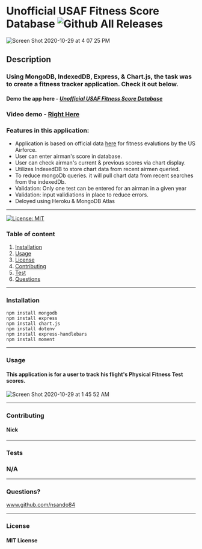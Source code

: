 # **Unofficial USAF Fitness Score Database**   ![Github All Releases](https://img.shields.io/github/contributors/nsando84/Fitness-Score-Tracker-DB)   

![Screen Shot 2020-10-29 at 4 07 25 PM](https://user-images.githubusercontent.com/67135603/97641785-ef2da400-1a00-11eb-95ae-d5e000b79678.png)








  ## **Description**

  

  ### Using MongoDB, IndexedDB, Express, & Chart.js, the task was to create a fitness tracker application. Check it out below.

 #### Demo the app here - [***Unofficial USAF Fitness Score Database***](https://us-fitness-score.herokuapp.com/)
 
 ### Video demo - [Right Here](https://drive.google.com/file/d/1gLguB57RV6hOV0EuNUWAZ-8_TroCG3mi/view)
 
  ### Features in this application:
  
  - Application is based on official data [here](https://www.afpc.af.mil/portals/70/documents/06_CAREER%20management/03_fitness%20program/fitness%20charts.pdf) for fitness evalutions by the US Airforce.
  - User can enter airman's score in database.
  - User can check airman's current & previous scores via chart display.
  - Utilizes IndexedDB to store chart data from recent airmen queried. 
  - To reduce mongoDb queries. it will pull chart data from recent searches from the indexedDb.
  - Validation: Only one test can be entered for an airman in a given year
  - Validation: input validiations in place to reduce errors.
  - Deloyed using Heroku & MongoDB Atlas
  
---

[![License: MIT](https://img.shields.io/badge/License-MIT-yellow.svg)](https://opensource.org/licenses/MIT)

  ### Table of content
  1. [Installation](#installation)
  2. [Usage](#usage)
  3. [License](#license)
  4. [Contributing](#contributing)
  5. [Test](#test)
  6. [Questions](#questions)

---

### **Installation**

   
    npm install mongodb
    npm install express
    npm install chart.js
    npm install dotenv
    npm install express-handlebars
    npm install moment
   
---

### **Usage**

#### This application is for a user to track his flight's Physical Fitness Test scores. 

![Screen Shot 2020-10-29 at 1 45 52 AM](https://user-images.githubusercontent.com/67135603/97545643-8acefe00-1988-11eb-9050-bef13f690ce7.png)





---

### **Contributing**

#### Nick

---

### **Tests**

### N/A

---

### **Questions?**

www.github.com/nsando84

---

### **License**

#### MIT License
